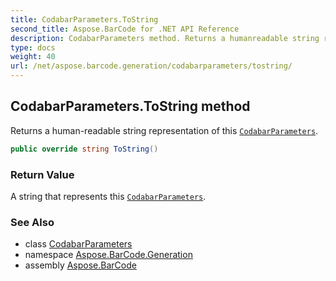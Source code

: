 ```yaml
---
title: CodabarParameters.ToString
second_title: Aspose.BarCode for .NET API Reference
description: CodabarParameters method. Returns a humanreadable string representation of this CodabarParameters
type: docs
weight: 40
url: /net/aspose.barcode.generation/codabarparameters/tostring/
---
```

## CodabarParameters.ToString method

Returns a human-readable string representation of this [`CodabarParameters`](../).

```csharp
public override string ToString()
```

### Return Value

A string that represents this [`CodabarParameters`](../).

### See Also

* class [CodabarParameters](../)
* namespace [Aspose.BarCode.Generation](../../../aspose.barcode.generation/)
* assembly [Aspose.BarCode](../../../)


